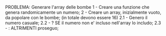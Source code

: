 PROBLEMA: Generare l'array delle bombe
1 - Creare una funzione che genera randomicamente un numero;
2 - Creare un array, inizialmente vuoto, da popolare con le bombe; (in totale devono essere 16)
    2.1 - Genero il numero casuale;
    2.2 - ? SE il numero non e' incluso nell'array lo includo;
    2.3 - : ALTRIMENTI proseguo;